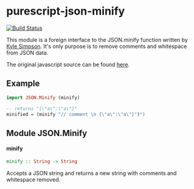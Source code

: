 # purescript-json-minify

[![Build Status](https://travis-ci.org/dgendill/purescript-json-minify.svg?branch=master)](https://travis-ci.org/dgendill/purescript-json-minify)

This module is a foreign interface to the JSON.minify function written by [Kyle Simpson](http://getify.me/). It's only purpose is to remove comments and whitespace from JSON data.

The original javascript source can be found [here](https://github.com/getify/JSON.minify/tree/javascript).

## Example

```purescript
import JSON.Minify (minify)

-- returns "{\"a\":\"a\"}"
minified = (minify "// comment \n {\"a\":\"a\"}")")
```

## Module JSON.Minify

#### minify

``` purescript
minify :: String -> String
```

Accepts a JSON string and returns a new string with comments and whitespace removed.